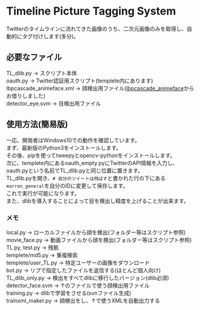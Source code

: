 # Timeline Picture Tagging System  
Twitterのタイムラインに流れてきた画像のうち、二次元画像のみを取得し、自動的にタグ付けします(多分)。

## 必要なファイル  
TL_dlib.py -> スクリプト本体  
oauth.py -> Twitter認証用スクリプト(templete内にあります)  
lbpcascade_animeface.xml -> 顔検出用ファイル([lbpcascade_animeface](https://github.com/nagadomi/lbpcascade_animeface)からお借りしました)  
detector_eye.svm -> 目検出用ファイル  

## 使用方法(簡易版)  
一応、開発者はWindows10での動作を確認しています。  
まず、最新版のPython3をインストールします。  
その後、pipを使ってtweepyとopencv-pythonをインストールします。  
次に、templete内にあるoauth_empty.pyにTwitterのAPI情報を入力し、oauth.pyという名前でTL_dlib.pyと同じ位置に置きます。  
TL_dlib.pyを開き、`# 自分のツイートは飛ばす`と書かれた行の下にある`marron_general`を自分のIDに変更して保存します。  
これで実行が可能になります。  
また、dlibを導入することによって目を検出し精度を上げることが出来ます。

### メモ  
local.py -> ローカルファイルから顔を検出(フォルダー等はスクリプト参照)  
movie_face.py -> 動画ファイルから顔を検出(フォルダー等はスクリプト参照)  
TL.py, test.py -> 残骸  
templete/md5.py -> 重複検索  
templete/user_TL.py -> 特定ユーザーの画像をダウンロード  
bot.py -> リプで指定したファイルを返信する(ほとんど個人向け)  
TL_dlib_only.py -> 検出をすべてdlibに移行したバージョン(dlib必須)  
detector_face.svm -> ↑のファイルで使う顔検出用ファイル  
training.py -> dlibで学習をさせる(svnファイル生成)  
trainxml_maker.py -> 顔検出をし、↑で使うXMLを自動出力する  
